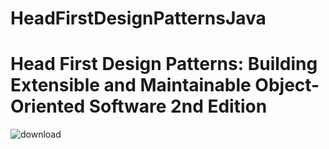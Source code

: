 # HeadFirstDesignPatternsJava

# Head First Design Patterns: Building Extensible and Maintainable Object-Oriented Software 2nd Edition

![download](https://user-images.githubusercontent.com/52775855/188174719-0090cd44-7b55-49e7-936e-1edd8cc767dc.jpg)
